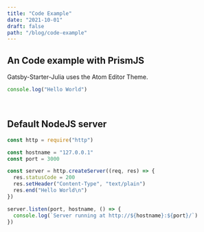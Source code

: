 ```yaml
---
title: "Code Example"
date: "2021-10-01"
draft: false
path: "/blog/code-example"
---
```


## An Code example with PrismJS

Gatsby-Starter-Julia uses the Atom Editor Theme.

```js
console.log("Hello World")
```

<br>

## Default NodeJS server

```js
const http = require("http")

const hostname = "127.0.0.1"
const port = 3000

const server = http.createServer((req, res) => {
  res.statusCode = 200
  res.setHeader("Content-Type", "text/plain")
  res.end("Hello World\n")
})

server.listen(port, hostname, () => {
  console.log(`Server running at http://${hostname}:${port}/`)
})
```
